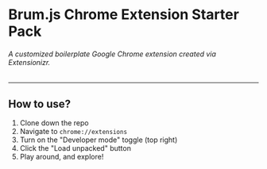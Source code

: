 # Brum.js Chrome Extension Starter Pack

###### A customized boilerplate Google Chrome extension created via Extensionizr.

---

## How to use?

1. Clone down the repo
2. Navigate to `chrome://extensions`
3. Turn on the "Developer mode" toggle (top right)
4. Click the "Load unpacked" button
5. Play around, and explore!
